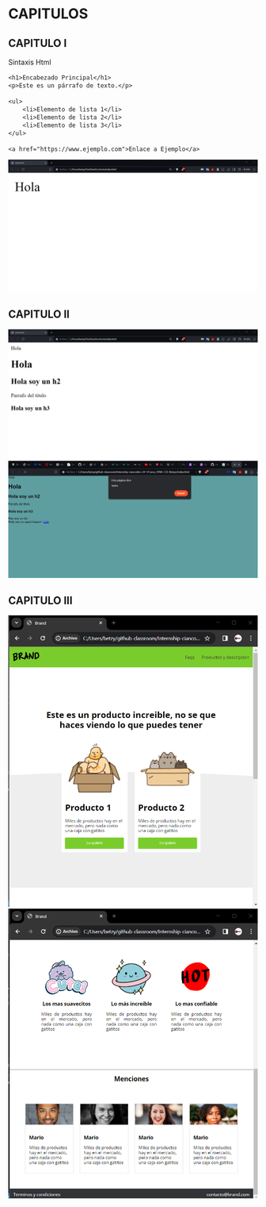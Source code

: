 # CAPITULOS

## CAPITULO I

 Sintaxis Html

<!DOCTYPE html>
<html lang="es">
<head>
    <meta charset="UTF-8">
    <meta name="viewport" content="width=device-width, initial-scale=1.0">
    <title>Título de la Página</title>
</head>
<body>

    <h1>Encabezado Principal</h1>
    <p>Este es un párrafo de texto.</p>
    
    <ul>
        <li>Elemento de lista 1</li>
        <li>Elemento de lista 2</li>
        <li>Elemento de lista 3</li>
    </ul>

    <a href="https://www.ejemplo.com">Enlace a Ejemplo</a>

</body>
</html>

![](/CAPITULOS/img/1.index.png)

## CAPITULO II

![](/CAPITULOS/img/2.inicio.png)
![](/CAPITULOS/img/2.js.png)

## CAPITULO III

![](/CAPITULOS/img/3.index.png)
![](/CAPITULOS/img/3.index2.png)
